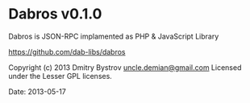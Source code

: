 Dabros v0.1.0
======

Dabros is JSON-RPC implamented as PHP & JavaScript Library

https://github.com/dab-libs/dabros

Copyright (c) 2013 Dmitry Bystrov <uncle.demian@gmail.com>
Licensed under the Lesser GPL licenses.

Date: 2013-05-17
